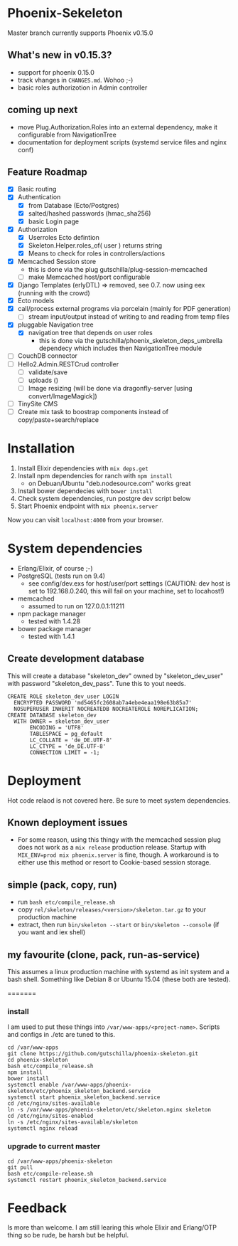 # Phoenix-Sekeleton

Master branch currently supports Phoenix v0.15.0

## What's new in v0.15.3?

- support for phoenix 0.15.0
- track vhanges in `CHANGES.md`. Wohoo ;-)
- basic roles authorizotion in Admin controller

## coming up next

- move Plug.Authorization.Roles into an external dependency, make it configurable from NavigationTree
- documentation for deployment scripts (systemd service files and nginx conf)

## Feature Roadmap
- [x] Basic routing
- [x] Authentication
    - [x] from Database (Ecto/Postgres)
    - [x] salted/hashed passwords (hmac_sha256)
    - [x] basic Login page
- [x] Authorization
    - [x] Userroles Ecto defintion 
    - [x] Skeleton.Helper.roles_of( user ) returns string
    - [x] Means to check for roles in controllers/actions
- [x] Memcached Session store
    - this is done via the plug gutschilla/plug-session-memcached
    - [ ] make Memcached host/port configurable
- [x] Django Templates (erlyDTL) => removed, see 0.7. now using eex (running with the crowd)
- [x] Ecto models
- [x] call/process external programs via porcelain (mainly for PDF generation)
    - [ ] stream input/output instead of writing to and reading from temp files
- [x] pluggable Navigation tree
    - [x] navigation tree that depends on user roles
        - this is done via the gutschilla/phoenix_skeleton_deps_umbrella dependecy which includes then NavigationTree module
- [ ] CouchDB connector
- [ ] Hello2.Admin.RESTCrud controller
    - [ ] validate/save
    - [ ] uploads ()
    - [ ] Image resizing (will be done via dragonfly-server [using convert/ImageMagick])
- [ ] TinySite CMS
- [ ] Create mix task to boostrap components instead of copy/paste+search/replace

# Installation

1. Install Elixir dependencies with `mix deps.get`
2. Install npm dependencies for ranch with `npm install`
    - on Debuan/Ubuntu "deb.nodesource.com" works great
3. Install bower dependecies with `bower install`
4. Check system dependencies, run postgre dev script below
5. Start Phoenix endpoint with `mix phoenix.server`

Now you can visit `localhost:4000` from your browser.

# System dependencies

- Erlang/Elixir, of course ;-)
- PostgreSQL (tests run on 9.4)
    - see config/dev.exs for host/user/port settings (CAUTION: dev host is set to 192.168.0.240, this will fail on your machine, set to locahost!)
- memcached
    - assumed to run on 127.0.0.1:11211
- npm package manager
    - tested with 1.4.28
- bower package manager
    - tested with 1.4.1

## Create development database

This will create a database "skeleton_dev" owned by "skeleton_dev_user" with password "skeleton_dev_pass". Tune this to yout needs.

```
CREATE ROLE skeleton_dev_user LOGIN
  ENCRYPTED PASSWORD 'md5465fc2608ab7a4ebe4eaa198e63b85a7'
  NOSUPERUSER INHERIT NOCREATEDB NOCREATEROLE NOREPLICATION;
CREATE DATABASE skeleton_dev
  WITH OWNER = skeleton_dev_user
       ENCODING = 'UTF8'
       TABLESPACE = pg_default
       LC_COLLATE = 'de_DE.UTF-8'
       LC_CTYPE = 'de_DE.UTF-8'
       CONNECTION LIMIT = -1;
```
# Deployment

Hot code relaod is not covered here. Be sure to meet system dependencies.

## Known deployment issues

- For some reason, using this thingy with the memcached session plug does not work as a `mix release` production release. 
  Startup with `MIX_ENV=prod mix phoenix.server` is fine, though. A workaround is to either use this method or resort to Cookie-based session storage.

## simple (pack, copy, run)

- run `bash etc/compile_release.sh`
- copy `rel/skeleton/releases/<version>/skeleton.tar.gz` to your production machine
- extract, then run `bin/skeleton --start` or `bin/skeleton --console` (if you want and iex shell)

## my favourite (clone, pack, run-as-service)
This assumes a linux production machine with systemd as init system and a bash shell. Something like Debian 8 or Ubuntu 15.04 (these both are tested).

=======
### install
I am used to put these things into `/var/www-apps/<project-name>`. Scripts and configs in ./etc are tuned to this.
```
cd /var/www-apps
git clone https://github.com/gutschilla/phoenix-skeleton.git
cd phoenix-skeleton
bash etc/compile_release.sh
npm install
bower install
systemctl enable /var/www-apps/phoenix-skeleton/etc/phoenix_skeleton_backend.service
systemctl start phoenix_skeleton_backend.service
cd /etc/nginx/sites-available
ln -s /var/www-apps/phoenix-skeleton/etc/skeleton.nginx skeleton
cd /etc/nginx/sites-enabled
ln -s /etc/nginx/sites-available/skeleton
systemctl nginx reload
```

### upgrade to current master
```
cd /var/www-apps/phoenix-skeleton
git pull
bash etc/compile-release.sh
systemctl restart phoenix_skeleton_backend.service
```

# Feedback

Is more than welcome. I am still learing this whole Elixir and Erlang/OTP thing so be rude, be harsh but be helpful.
